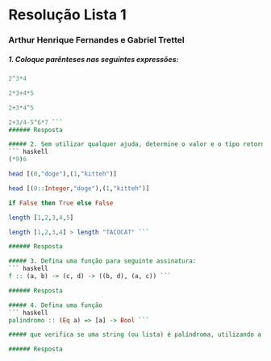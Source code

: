 # Resolução Lista 1
### Arthur Henrique Fernandes e Gabriel Trettel

##### 1. Coloque parênteses nas seguintes expressões:

``` haskell
2^3*4

2*3+4*5

2+3*4^5

2+3/4-5^6*7 ```
###### Resposta

##### 2. Sem utilizar qualquer ajuda, determine o valor e o tipo retornado poressas expressões. Em seguida, utilize oghcipara confirmar a resposta:
``` haskell
(*9)6

head [(0,"doge"),(1,"kitteh")]

head [(0::Integer,"doge"),(1,"kitteh")]

if False then True else False

length [1,2,3,4,5]

length [1,2,3,4] > length "TACOCAT" ```

###### Resposta

##### 3. Defina uma função para seguinte assinatura:
``` haskell
f :: (a, b) -> (c, d) -> ((b, d), (a, c)) ```

###### Resposta

##### 4. Defina uma função
``` haskell
palindromo :: (Eq a) => [a] -> Bool ```

##### que verifica se uma string (ou lista) é palíndroma, utilizando a função reverse.

###### Resposta
